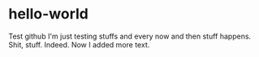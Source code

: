 # hello-world
Test github
I'm just testing stuffs and every now and then stuff happens. Shit, stuff. Indeed.
Now I added more text.
